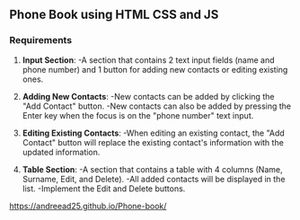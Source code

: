 ## Phone Book using HTML CSS and JS

### Requirements

1. **Input Section**:
    -A section that contains 2 text input fields (name and phone number) and 1 button for adding new contacts or editing existing ones.
   
2. **Adding New Contacts**:
    -New contacts can be added by clicking the "Add Contact" button.
    -New contacts can also be added by pressing the Enter key when the focus is on the "phone number" text input.
   
3. **Editing Existing Contacts**:
    -When editing an existing contact, the "Add Contact" button will replace the existing contact's information with the updated information.
   
4. **Table Section**:
    -A section that contains a table with 4 columns (Name, Surname, Edit, and Delete).
    -All added contacts will be displayed in the list.
    -Implement the Edit and Delete buttons.


https://andreead25.github.io/Phone-book/
